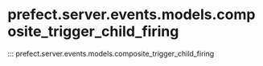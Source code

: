 # prefect.server.events.models.composite_trigger_child_firing

::: prefect.server.events.models.composite_trigger_child_firing
